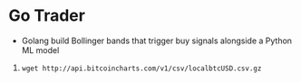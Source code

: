 
# Go Trader
- Golang build Bollinger bands that trigger buy signals alongside a Python ML model

1. `wget http://api.bitcoincharts.com/v1/csv/localbtcUSD.csv.gz`